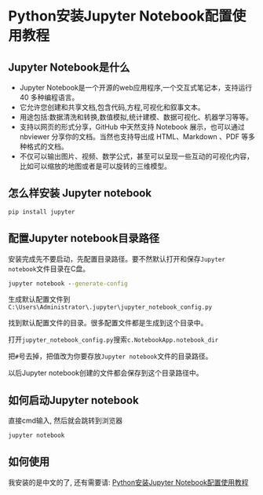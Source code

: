 # Python安装Jupyter Notebook配置使用教程
## Jupyter Notebook是什么
- Jupyter Notebook是一个开源的web应用程序,一个交互式笔记本，支持运行 40 多种编程语言。
- 它允许您创建和共享文档,包含代码,方程,可视化和叙事文本。
- 用途包括:数据清洗和转换,数值模拟,统计建模、数据可视化、机器学习等等。
- 支持以网页的形式分享，GitHub 中天然支持 Notebook 展示，也可以通过 nbviewer 分享你的文档。当然也支持导出成 HTML、Markdown 、PDF 等多种格式的文档。
- 不仅可以输出图片、视频、数学公式，甚至可以呈现一些互动的可视化内容，比如可以缩放的地图或者是可以旋转的三维模型。

## 怎么样安装 Jupyter notebook

```cmd
pip install jupyter
```

## 配置Jupyter notebook目录路径

安装完成先不要启动，先配置目录路径。要不然默认打开和保存`Jupyter notebook`文件目录在C盘。

```cmd
jupyter notebook --generate-config
```

生成默认配置文件到`C:\Users\Administrator\.jupyter\jupyter_notebook_config.py`

找到默认配置文件的目录。很多配置文件都是生成到这个目录中。

打开`jupyter_notebook_config.py`搜索`c.NotebookApp.notebook_dir`

把`#`号去掉，把值改为你要存放`Jupyter notebook`文件的目录路径。

以后Jupyter notebook创建的文件都会保存到这个目录路径中。

## 如何启动Jupyter notebook

直接cmd输入, 然后就会跳转到浏览器
```cmd
jupyter notebook
```

## 如何使用
我安装的是中文的了, 还有需要请: [Python安装Jupyter Notebook配置使用教程](https://zhuanlan.zhihu.com/p/54302333)